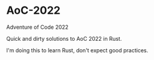 # AoC-2022
Adventure of Code 2022

Quick and dirty solutions to AoC 2022 in Rust.

I'm doing this to learn Rust, don't expect good practices.
